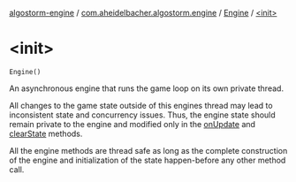 [algostorm-engine](../../index.md) / [com.aheidelbacher.algostorm.engine](../index.md) / [Engine](index.md) / [&lt;init&gt;](.)

# &lt;init&gt;

`Engine()`

An asynchronous engine that runs the game loop on its own private thread.

All changes to the game state outside of this engines thread may lead to
inconsistent state and concurrency issues. Thus, the engine state should
remain private to the engine and modified only in the [onUpdate](on-update.md) and
[clearState](clear-state.md) methods.

All the engine methods are thread safe as long as the complete construction
of the engine and initialization of the state happen-before any other method
call.

